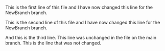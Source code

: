 This is the first line of this file and I have now changed this line for the NewBranch branch.

This is the second line of this file and I have now changed this line for the NewBranch branch.

And this is the third line. This line was unchanged in the file on the main branch. 
This is the line that was not changed.